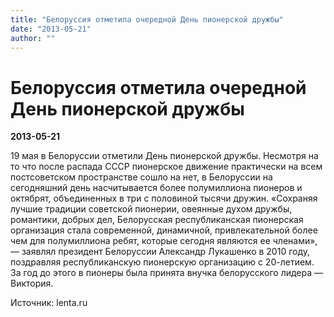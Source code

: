 ```yaml
---
title: "Белоруссия отметила очередной День пионерской дружбы"
date: "2013-05-21"
author: ""
---
```


# Белоруссия отметила очередной День пионерской дружбы

**2013-05-21** 

19 мая в Белоруссии отметили День пионерской дружбы. Несмотря на то что после распада СССР пионерское движение практически на всем постсоветском пространстве сошло на нет, в Белоруссии на сегодняшний день насчитывается более полумиллиона пионеров и октябрят, объединенных в три с половиной тысячи дружин. «Сохраняя лучшие традиции советской пионерии, овеянные духом дружбы, романтики, добрых дел, Белорусская республиканская пионерская организация стала современной, динамичной, привлекательной более чем для полумиллиона ребят, которые сегодня являются ее членами», — заявлял президент Белоруссии Александр Лукашенко в 2010 году, поздравляя республиканскую пионерскую организацию с 20-летием. За год до этого в пионеры была принята внучка белорусского лидера — Виктория.

Источник: lenta.ru